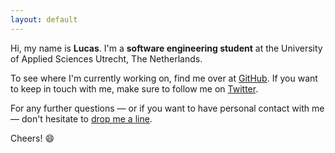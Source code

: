 ```yaml
---
layout: default
---
```


Hi, my name is **Lucas**. I'm a **software engineering student** at the University of Applied Sciences Utrecht, The Netherlands.

To see where I'm currently working on, find me over at <i class="fas fa-github"></i> [GitHub](https://github.com/lucaslampe/). If you want to keep in touch with me, make sure to follow me on <i class="fas fa-twitter"></i> [Twitter](https://twitter.com/lucaslampe).

For any further questions — or if you want to have personal contact with me — don't hesitate to <i class="fas fa-at"></i> [drop me a line](mailto:lcj@duck.com).

Cheers! 😄
